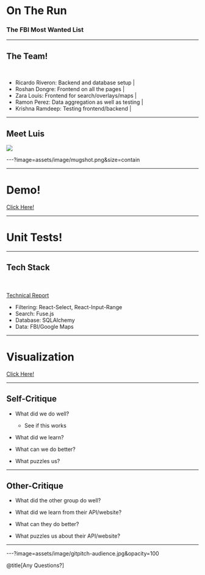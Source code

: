 # On The Run

### The FBI Most Wanted List

---

## The Team!

<br>

- Ricardo Riveron: Backend and database setup |
- Roshan Dongre: Frontend on all the pages |
- Zara Louis: Frontend for search/overlays/maps |
- Ramon Perez: Data aggregation as well as testing |
- Krishna Ramdeep: Testing frontend/backend |

---

## Meet Luis

![](https://www.fbi.gov/wanted/cac/luis-tejada/@@images/image/preview)

---?image=assets/image/mugshot.png&size=contain

---

# Demo!

<a href="http://ontherun.com" target="_blank">Click Here!</a>

---

# Unit Tests!

---

## Tech Stack

<br>
<div class="left">
    <i class="fa fa-user-secret fa-5x" aria-hidden="true"> </i><br>
    <a href="https://roshan-dongre.gitbooks.io/report/" class="pro-link">
    Technical Report</a>
</div>
<div class="right">
    <ul>
        <li>Filtering: React-Select, React-Input-Range</li>
        <li>Search: Fuse.js</li>
        <li>Database: SQLAlchemy</li>
        <li>Data: FBI/Google Maps</li>
    </ul>
</div>

---

# Visualization

<a href="http://ontherun.me" target="_blank">Click Here!</a>

---

## Self-Critique

- What did we do well?

  - See if this works

- What did we learn?

- What can we do better?

- What puzzles us?

---

## Other-Critique

- What did the other group do well?

- What did we learn from their API/website?

- What can they do better?

- What puzzles us about their API/website?

---

---?image=assets/image/gitpitch-audience.jpg&opacity=100

@title[Any Questions?]

